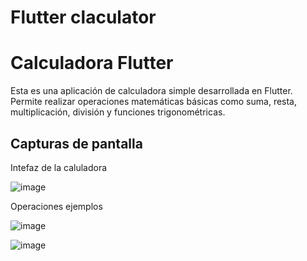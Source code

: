 # Flutter claculator
 
# Calculadora Flutter

Esta es una aplicación de calculadora simple desarrollada en Flutter. Permite realizar operaciones matemáticas básicas como suma, resta, multiplicación, división y funciones trigonométricas.

## Capturas de pantalla

Intefaz de la caluladora

![image](https://github.com/Martyn147/Flutter-claculator/assets/85313351/15fd5233-6d10-4ee5-8b02-80761926bd2f)

Operaciones ejemplos

![image](https://github.com/Martyn147/Flutter-claculator/assets/85313351/bf057a25-6922-4f81-940a-d2a592255b89)

![image](https://github.com/Martyn147/Flutter-claculator/assets/85313351/2ab6c18d-2272-44cd-ba02-6b0901e9c4da)



